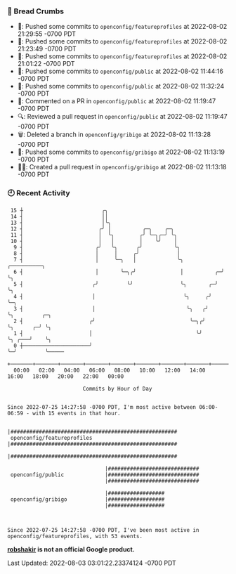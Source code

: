 ### 🍞 Bread Crumbs

 * 🚢: Pushed some commits to `openconfig/featureprofiles` at 2022-08-02 21:29:55 -0700 PDT
 * 🚢: Pushed some commits to `openconfig/featureprofiles` at 2022-08-02 21:23:49 -0700 PDT
 * 🚢: Pushed some commits to `openconfig/featureprofiles` at 2022-08-02 21:01:22 -0700 PDT
 * 🚢: Pushed some commits to `openconfig/public` at 2022-08-02 11:44:16 -0700 PDT
 * 🚢: Pushed some commits to `openconfig/public` at 2022-08-02 11:32:24 -0700 PDT
 * 💬: Commented on a PR in  `openconfig/public` at 2022-08-02 11:19:47 -0700 PDT
 * 🔍: Reviewed a pull request in  `openconfig/public` at 2022-08-02 11:19:47 -0700 PDT
 * 🗑: Deleted a branch in `openconfig/gribigo` at 2022-08-02 11:13:28 -0700 PDT
 * 🚢: Pushed some commits to `openconfig/gribigo` at 2022-08-02 11:13:19 -0700 PDT
 * ✍🏼: Created a pull request in `openconfig/gribigo` at 2022-08-02 11:13:18 -0700 PDT

### 🕘 Recent Activity
```
 15 ┼                         ╭╮
 14 ┤                         ││
 13 ┤                         │╰╮
 12 ┤                        ╭╯ │          ╭─╮    ╭─╮
 11 ┤                        │  ╰╮        ╭╯ ╰─╮╭─╯ ╰╮
 10 ┤                        │   │        │    ╰╯    │
  9 ┤                       ╭╯   ╰╮      ╭╯          ╰╮
  8 ┤                       │     │     ╭╯            │
  7 ┤                       │     ╰─╮   │             ╰╮            ╭──────────╮
  6 ┤                       │       ╰─╮╭╯              │          ╭─╯          ╰╮
  5 ┤                      ╭╯         ╰╯               ╰╮       ╭─╯             ╰╮
  4 ┤                      │                            ╰╮     ╭╯                ╰─╮
  3 ┤                      │                             ╰╮   ╭╯                   ╰╮         ╭─╮
  2 ┤                     ╭╯                              ╰─╮╭╯                     ╰╮      ╭─╯ ╰╮
  1 ┤                     │                                 ╰╯                       ╰╮ ╭───╯    ╰╮
  0 ┼─────────────────────╯                                                           ╰─╯         ╰─────
    +───────+───────+───────+───────+───────+───────+───────+───────+───────+───────+───────+───────+────
  00:00   02:00   04:00   06:00   08:00   10:00   12:00   14:00   16:00   18:00   20:00   22:00   00:00   

						Commits by Hour of Day


Since 2022-07-25 14:27:58 -0700 PDT, I'm most active between 06:00-06:59 - with 15 events in that hour.

```



```
                               |#####################################################
 openconfig/featureprofiles    |#####################################################
                               |#####################################################

                               |#############################
 openconfig/public             |#############################
                               |#############################

                               |##################
 openconfig/gribigo            |##################
                               |##################



Since 2022-07-25 14:27:58 -0700 PDT, I've been most active in openconfig/featureprofiles, with 53 events.

```
**[robshakir](mailto:robjs@google.com) is not an official Google product.**  


Last Updated: 2022-08-03 03:01:22.23374124 -0700 PDT
